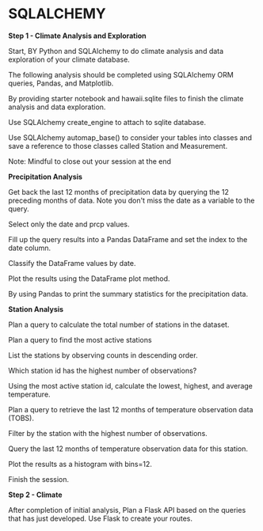 # SQLALCHEMY

**Step 1 - Climate Analysis and Exploration**

Start, BY Python and SQLAlchemy to do climate analysis and data exploration of your climate database. 

The following analysis should be completed using SQLAlchemy ORM queries, Pandas, and Matplotlib.

By providing starter notebook and hawaii.sqlite files to finish the climate analysis and data exploration.

Use SQLAlchemy create_engine to attach to sqlite database.

Use SQLAlchemy automap_base() to consider your tables into classes and save a reference to those classes called Station and Measurement.


Note: Mindful to close out your session at the end

**Precipitation Analysis**

Get back the last 12 months of precipitation data by querying the 12 preceding months of data. Note you don't miss the date as a variable to the query.

Select only the date and prcp values.

Fill up  the query results into a Pandas DataFrame and set the index to the date column.

Classify the DataFrame values by date.

Plot the results using the DataFrame plot method.

By using Pandas to print the summary statistics for the precipitation data.

**Station Analysis**

Plan a query to calculate the total number of stations in the dataset.

Plan a query to find the most active stations

List the stations by observing counts in descending order.

Which station id has the highest number of observations?

Using the most active station id, calculate the lowest, highest, and average temperature.

Plan a query to retrieve the last 12 months of temperature observation data (TOBS).

Filter by the station with the highest number of observations.

Query the last 12 months of temperature observation data for this station.

Plot the results as a histogram with bins=12.

Finish the session.

**Step 2 - Climate**

After completion of initial analysis, Plan a Flask API based on the queries that has just developed. Use Flask to create your routes.




